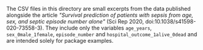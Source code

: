 The CSV files in this directory are small excerpts from the data
published alongside the article *"Survival prediction of patients with
sepsis from age, sex, and septic episode number alone"*
(Sci Rep 2020, doi:10.1038/s41598-020-73558-3). They include only the
variables `age_years`, `sex_0male_1female`, `episode_number` and
`hospital_outcome_1alive_0dead` and are intended solely for package
examples.
